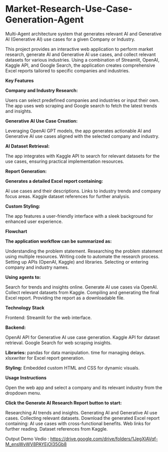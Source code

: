 # Market-Research-Use-Case-Generation-Agent
Multi-Agent architecture system that generates relevant AI and Generative AI (Generative AI) use cases for a given Company or Industry.

This project provides an interactive web application to perform market research, generate AI and Generative AI use cases, and collect relevant datasets for various industries. Using a combination of Streamlit, OpenAI, Kaggle API, and Google Search, the application creates comprehensive Excel reports tailored to specific companies and industries.

**Key Features**

**Company and Industry Research:**

  Users can select predefined companies and industries or input their own.
  The app uses web scraping and Google search to fetch the latest trends and insights.

**Generative AI Use Case Creation:**

  Leveraging OpenAI GPT models, the app generates actionable AI and Generative AI use cases aligned with the selected company and 
  industry.

**AI Dataset Retrieval:**

  The app integrates with Kaggle API to search for relevant datasets for the use cases, ensuring practical implementation resources.

**Report Generation:**

**Generates a detailed Excel report containing:**

  AI use cases and their descriptions.
  Links to industry trends and company focus areas.
  Kaggle dataset references for further analysis.
  
**Custom Styling:**

  The app features a user-friendly interface with a sleek background for enhanced user experience.

**Flowchart**

**The application workflow can be summarized as:**

  Understanding the problem statement.
  Researching the problem statement using multiple resources.
  Writing code to automate the research process.
  Setting up APIs (OpenAI, Kaggle) and libraries.
  Selecting or entering company and industry names.
  
**Using agents to:**

  Search for trends and insights online.
  Generate AI use cases via OpenAI.
  Collect relevant datasets from Kaggle.
  Compiling and generating the final Excel report.
  Providing the report as a downloadable file.

**Technology Stack**

  Frontend: Streamlit for the web interface.
  
**Backend:**

  OpenAI API for Generative AI use case generation.
  Kaggle API for dataset retrieval.
  Google Search for web scraping insights.
  
**Libraries:**
  pandas for data manipulation.
  time for managing delays.
  xlsxwriter for Excel report generation.
  
**Styling:** Embedded custom HTML and CSS for dynamic visuals.  

**Usage Instructions**

  Open the web app and select a company and its relevant industry from the dropdown menu.

**Click the Generate AI Research Report button to start:**

  Researching AI trends and insights.
  Generating AI and Generative AI use cases.
  Collecting relevant datasets.
  Download the generated Excel report containing:
  AI use cases with cross-functional benefits.
  Web links for further reading.
  Dataset references from Kaggle.


Output Demo Vedio :
      https://drive.google.com/drive/folders/1JegXlAVqf-M_ensWvWV8PAYEjOl35Gb8


